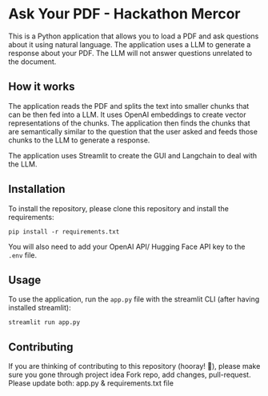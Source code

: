 # Ask Your PDF - Hackathon Mercor

This is a Python application that allows you to load a PDF and ask questions about it using natural language. The application uses a LLM to generate a response about your PDF. The LLM will not answer questions unrelated to the document.

## How it works

The application reads the PDF and splits the text into smaller chunks that can be then fed into a LLM. It uses OpenAI embeddings to create vector representations of the chunks. The application then finds the chunks that are semantically similar to the question that the user asked and feeds those chunks to the LLM to generate a response.

The application uses Streamlit to create the GUI and Langchain to deal with the LLM.


## Installation

To install the repository, please clone this repository and install the requirements:

```
pip install -r requirements.txt
```

You will also need to add your OpenAI API/ Hugging Face API  key to the `.env` file.

## Usage

To use the application, run the `app.py` file with the streamlit CLI (after having installed streamlit): 

```
streamlit run app.py
```


## Contributing

If you are thinking of contributing to this repository (hooray! 🎉), please make sure you gone through project idea
Fork repo, add changes, pull-request. Please update both: app.py & requirements.txt file


